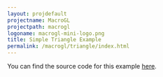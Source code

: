 ```yaml
---
layout: projdefault
projectname: MacroGL
projectpath: macrogl
logoname: macrogl-mini-logo.png
title: Simple Triangle Example
permalink: /macrogl/triangle/index.html
---
```



You can find the source code for this example [here](https://github.com/storm-enroute/macrogl/tree/master/src/test/scala/org/macrogl/examples/SingleTriangle.scala).
